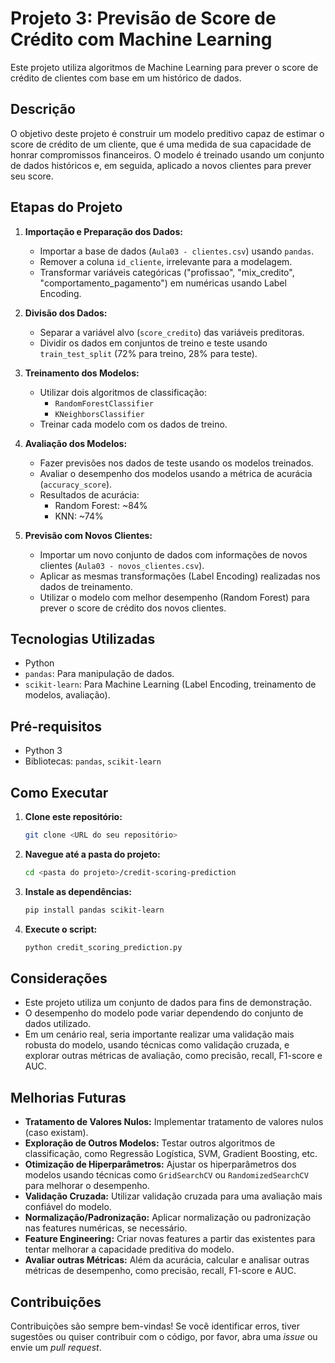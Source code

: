 # Projeto 3: Previsão de Score de Crédito com Machine Learning

Este projeto utiliza algoritmos de Machine Learning para prever o score de crédito de clientes com base em um histórico de dados.

## Descrição

O objetivo deste projeto é construir um modelo preditivo capaz de estimar o score de crédito de um cliente, que é uma medida de sua capacidade de honrar compromissos financeiros. O modelo é treinado usando um conjunto de dados históricos e, em seguida, aplicado a novos clientes para prever seu score.

## Etapas do Projeto

1. **Importação e Preparação dos Dados:**
    *   Importar a base de dados (`Aula03 - clientes.csv`) usando `pandas`.
    *   Remover a coluna `id_cliente`, irrelevante para a modelagem.
    *   Transformar variáveis categóricas ("profissao", "mix\_credito", "comportamento\_pagamento") em numéricas usando Label Encoding.

2. **Divisão dos Dados:**
    *   Separar a variável alvo (`score_credito`) das variáveis preditoras.
    *   Dividir os dados em conjuntos de treino e teste usando `train_test_split` (72% para treino, 28% para teste).

3. **Treinamento dos Modelos:**
    *   Utilizar dois algoritmos de classificação:
        *   `RandomForestClassifier`
        *   `KNeighborsClassifier`
    *   Treinar cada modelo com os dados de treino.

4. **Avaliação dos Modelos:**
    *   Fazer previsões nos dados de teste usando os modelos treinados.
    *   Avaliar o desempenho dos modelos usando a métrica de acurácia (`accuracy_score`).
    *   Resultados de acurácia:
        *   Random Forest: ~84%
        *   KNN: ~74%

5. **Previsão com Novos Clientes:**
    *   Importar um novo conjunto de dados com informações de novos clientes (`Aula03 - novos_clientes.csv`).
    *   Aplicar as mesmas transformações (Label Encoding) realizadas nos dados de treinamento.
    *   Utilizar o modelo com melhor desempenho (Random Forest) para prever o score de crédito dos novos clientes.

## Tecnologias Utilizadas

*   Python
*   `pandas`: Para manipulação de dados.
*   `scikit-learn`: Para Machine Learning (Label Encoding, treinamento de modelos, avaliação).

## Pré-requisitos

*   Python 3
*   Bibliotecas: `pandas`, `scikit-learn`

## Como Executar

1. **Clone este repositório:**
    ```bash
    git clone <URL do seu repositório>
    ```
2. **Navegue até a pasta do projeto:**
    ```bash
    cd <pasta do projeto>/credit-scoring-prediction
    ```
3. **Instale as dependências:**
    ```bash
    pip install pandas scikit-learn
    ```
4. **Execute o script:**
    ```bash
    python credit_scoring_prediction.py
    ```

## Considerações

*   Este projeto utiliza um conjunto de dados para fins de demonstração.
*   O desempenho do modelo pode variar dependendo do conjunto de dados utilizado.
*   Em um cenário real, seria importante realizar uma validação mais robusta do modelo, usando técnicas como validação cruzada, e explorar outras métricas de avaliação, como precisão, recall, F1-score e AUC.

## Melhorias Futuras

*   **Tratamento de Valores Nulos:** Implementar tratamento de valores nulos (caso existam).
*   **Exploração de Outros Modelos:** Testar outros algoritmos de classificação, como Regressão Logística, SVM, Gradient Boosting, etc.
*   **Otimização de Hiperparâmetros:** Ajustar os hiperparâmetros dos modelos usando técnicas como `GridSearchCV` ou `RandomizedSearchCV` para melhorar o desempenho.
*   **Validação Cruzada:** Utilizar validação cruzada para uma avaliação mais confiável do modelo.
*   **Normalização/Padronização:** Aplicar normalização ou padronização nas features numéricas, se necessário.
*   **Feature Engineering:** Criar novas features a partir das existentes para tentar melhorar a capacidade preditiva do modelo.
*   **Avaliar outras Métricas:** Além da acurácia, calcular e analisar outras métricas de desempenho, como precisão, recall, F1-score e AUC.

## Contribuições

Contribuições são sempre bem-vindas! Se você identificar erros, tiver sugestões ou quiser contribuir com o código, por favor, abra uma *issue* ou envie um *pull request*.
